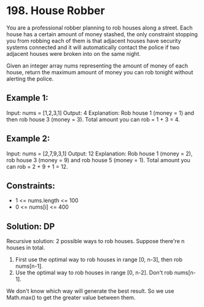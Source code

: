 # 198. House Robber
You are a professional robber planning to rob houses along a street. Each house has a certain amount of money stashed, the only constraint stopping you from robbing each of them is that adjacent houses have security systems connected and it will automatically contact the police if two adjacent houses were broken into on the same night.

Given an integer array nums representing the amount of money of each house, return the maximum amount of money you can rob tonight without alerting the police.

## Example 1:

Input: nums = [1,2,3,1]
Output: 4
Explanation: Rob house 1 (money = 1) and then rob house 3 (money = 3).
Total amount you can rob = 1 + 3 = 4.

## Example 2:

Input: nums = [2,7,9,3,1]
Output: 12
Explanation: Rob house 1 (money = 2), rob house 3 (money = 9) and rob house 5 (money = 1).
Total amount you can rob = 2 + 9 + 1 = 12.

## Constraints:

* 1 <= nums.length <= 100
* 0 <= nums[i] <= 400

## Solution: DP
Recursive solution: 2 possible ways to rob houses. Suppose there're n houses in total.

1. First use the optimal way to rob houses in range [0, n-3], then rob nums[n-1].
2. Use the optimal way to rob houses in range [0, n-2]. Don't rob nums[n-1].

We don't know which way will generate the best result. So we use Math.max() to get the greater value between them.